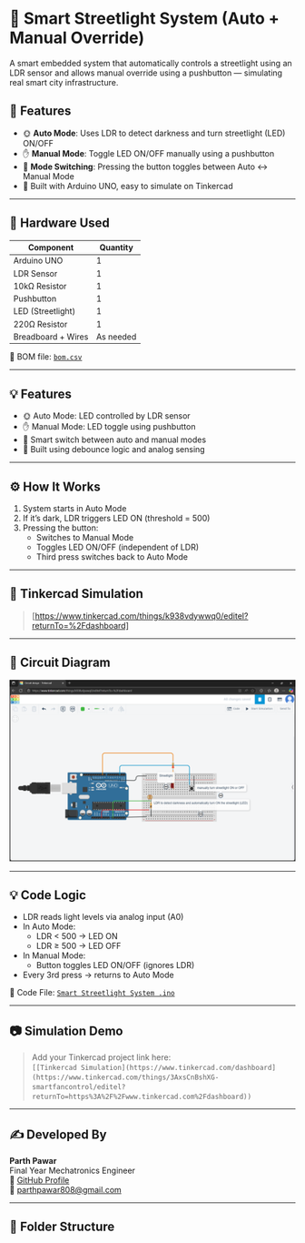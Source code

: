 # 🌃 Smart Streetlight System (Auto + Manual Override)

A smart embedded system that automatically controls a streetlight using an LDR sensor and allows manual override using a pushbutton — simulating real smart city infrastructure.

## 🚀 Features

- 🌞 **Auto Mode**: Uses LDR to detect darkness and turn streetlight (LED) ON/OFF
- ✋ **Manual Mode**: Toggle LED ON/OFF manually using a pushbutton
- 🔁 **Mode Switching**: Pressing the button toggles between Auto ↔ Manual Mode
- 🔧 Built with Arduino UNO, easy to simulate on Tinkercad

---

## 🔧 Hardware Used

| Component            | Quantity |
|---------------------|----------|
| Arduino UNO         | 1        |
| LDR Sensor          | 1        |
| 10kΩ Resistor       | 1        |
| Pushbutton          | 1        |
| LED (Streetlight)   | 1        |
| 220Ω Resistor       | 1        |
| Breadboard + Wires  | As needed |

📁 BOM file: [`bom.csv`](./bom.csv)

---

## 💡 Features

- 🌞 Auto Mode: LED controlled by LDR sensor
- ✋ Manual Mode: LED toggle using pushbutton
- 🔁 Smart switch between auto and manual modes
- 🧠 Built using debounce logic and analog sensing

---

## ⚙️ How It Works

1. System starts in Auto Mode
2. If it’s dark, LDR triggers LED ON (threshold = 500)
3. Pressing the button:
   - Switches to Manual Mode
   - Toggles LED ON/OFF (independent of LDR)
   - Third press switches back to Auto Mode

---

## 🧪 Tinkercad Simulation

> [https://www.tinkercad.com/things/k938vdywwq0/editel?returnTo=%2Fdashboard]

---


## 🔌 Circuit Diagram

![Streetlight Circuit](strightlight_cricuit.png)

---

## 💡 Code Logic

- LDR reads light levels via analog input (A0)
- In Auto Mode:  
  - LDR < 500 → LED ON  
  - LDR ≥ 500 → LED OFF
- In Manual Mode:  
  - Button toggles LED ON/OFF (ignores LDR)
- Every 3rd press → returns to Auto Mode

📄 Code File: [`Smart Streetlight System .ino`](./Smart%20Streetlight%20System%20.ino)

---

## 📷 Simulation Demo

> Add your Tinkercad project link here:  
> `[[Tinkercad Simulation](https://www.tinkercad.com/dashboard](https://www.tinkercad.com/things/3AxsCnBshXG-smartfancontrol/editel?returnTo=https%3A%2F%2Fwww.tinkercad.com%2Fdashboard))`

---

## ✍️ Developed By

**Parth Pawar**  
Final Year Mechatronics Engineer  
🔗 [GitHub Profile](https://github.com/Parth-558)  
📧 parthpawar808@gmail.com

---

## 📁 Folder Structure

